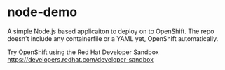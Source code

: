 # node-demo

A simple Node.js based applicaiton to deploy on to OpenShift. The repo doesn't include any containerfile or a YAML yet, OpenShift automatically. 

Try OpenShift using the Red Hat Developer Sandbox https://developers.redhat.com/developer-sandbox